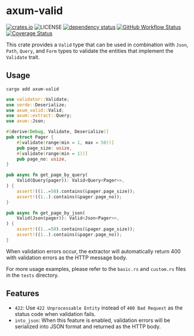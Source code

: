 # axum-valid

[![crates.io](https://img.shields.io/crates/v/axum-valid)](https://crates.io/crates/axum-valid)
![LICENSE](https://img.shields.io/badge/license-MIT-blue)
[![dependency status](https://deps.rs/repo/github/gengteng/axum-valid/status.svg)](https://deps.rs/repo/github/gengteng/axum-valid)
[![GitHub Workflow Status](https://img.shields.io/github/actions/workflow/status/gengteng/axum-valid/.github/workflows/main.yml?branch=main)](https://github.com/gengteng/axum-valid/actions/workflows/ci.yml)
[![Coverage Status](https://coveralls.io/repos/github/gengteng/axum-valid/badge.svg?branch=main)](https://coveralls.io/github/gengteng/axum-valid?branch=main)

This crate provides a `Valid` type that can be used in combination with `Json`, `Path`, `Query`, and `Form` types to validate the entities that implement the `Validate` trait.

## Usage

```shell
cargo add axum-valid
```

```rust
use validator::Validate;
use serde::Deserialize;
use axum_valid::Valid;
use axum::extract::Query;
use axum::Json;

#[derive(Debug, Validate, Deserialize)]
pub struct Pager {
    #[validate(range(min = 1, max = 50))]
    pub page_size: usize,
    #[validate(range(min = 1))]
    pub page_no: usize,
}

pub async fn get_page_by_query(
    Valid(Query(pager)): Valid<Query<Pager>>,
) {
    assert!((1..=50).contains(&pager.page_size));
    assert!((1..).contains(&pager.page_no));
}

pub async fn get_page_by_json(
    Valid(Json(pager)): Valid<Json<Pager>>,
) {
    assert!((1..=50).contains(&pager.page_size));
    assert!((1..).contains(&pager.page_no));
}
```

When validation errors occur, the extractor will automatically return 400 with validation errors as the HTTP message body.

For more usage examples, please refer to the `basic.rs` and `custom.rs` files in the `tests` directory.

## Features

* `422`: Use `422 Unprocessable Entity` instead of `400 Bad Request` as the status code when validation fails.
* `into_json`: When this feature is enabled, validation errors will be serialized into JSON format and returned as the HTTP body.